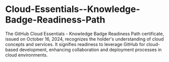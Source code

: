 # Cloud-Essentials--Knowledge-Badge-Readiness-Path
The GitHub Cloud Essentials - Knowledge Badge Readiness Path certificate, issued on October 16, 2024, recognizes the holder's understanding of cloud concepts and services. It signifies readiness to leverage GitHub for cloud-based development, enhancing collaboration and deployment processes in cloud environments.

